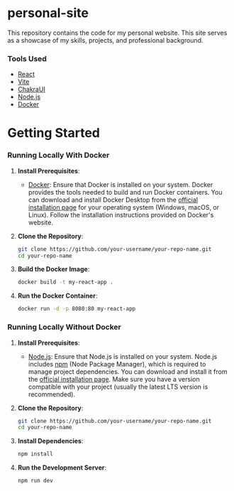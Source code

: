 # personal-site

This repository contains the code for my personal website. This site serves as a showcase of my skills, projects, and professional background.

### Tools Used
- [React](https://react.dev/)
- [Vite](https://vitejs.dev/)
- [ChakraUI](https://github.com/chakra-ui/chakra-ui/)
- [Node.js](https://nodejs.org/)
- [Docker](https://www.docker.com/)

# Getting Started

### Running Locally With Docker

1. **Install Prerequisites**:
   - [Docker](https://www.docker.com/): Ensure that Docker is installed on your system. Docker provides the tools needed to build and run Docker containers. You can download and install Docker Desktop from the [official installation page](https://docs.docker.com/engine/install/) for your operating system (Windows, macOS, or Linux). Follow the installation instructions provided on Docker's website.


2. **Clone the Repository**:
   ```bash
   git clone https://github.com/your-username/your-repo-name.git
   cd your-repo-name

3. **Build the Docker Image**:
   ```bash
   docker build -t my-react-app .

4. **Run the Docker Container**:
    ```bash
   docker run -d -p 8080:80 my-react-app

### Running Locally Without Docker

1. **Install Prerequisites**:
   - [Node.js](https://nodejs.org/): Ensure that Node.js is installed on your system. Node.js includes [npm](https://www.npmjs.com/) (Node Package Manager), which is required to manage project dependencies. You can download and install it from the [official installation page](https://nodejs.org/en/download/package-manager). Make sure you have a version compatible with your project (usually the latest LTS version is recommended).

2. **Clone the Repository**:
   ```bash
   git clone https://github.com/your-username/your-repo-name.git
   cd your-repo-name
   
3. **Install Dependencies**:
    ```bash
   npm install

4. **Run the Development Server**:
   ```bash
   npm run dev

